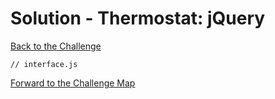# Solution - Thermostat: jQuery

[Back to the Challenge](../7_jQuery.md)

```javacscript
// interface.js

```

[Forward to the Challenge Map](../0_challenge_map.md)
